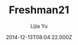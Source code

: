 ---
title: Freshman21
github: https://github.com/yulijia/freshman21
demo: https://yulijia.net/freshman21/
author: Lijia Yu
ssg:
  - Jekyll
cms:
  - No Cms
date: 2014-12-13T08:04:22.000Z
description: 'Welcome to use Jekyll theme Freshman21. '
stale: true
---